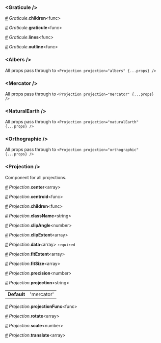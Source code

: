 ### &lt;Graticule /&gt;


<a name="Graticule__children" href="#Graticule__children">#</a> *Graticule*.**children**&lt;func&gt;  

<a name="Graticule__graticule" href="#Graticule__graticule">#</a> *Graticule*.**graticule**&lt;func&gt;  

<a name="Graticule__lines" href="#Graticule__lines">#</a> *Graticule*.**lines**&lt;func&gt;  

<a name="Graticule__outline" href="#Graticule__outline">#</a> *Graticule*.**outline**&lt;func&gt;  

### &lt;Albers /&gt;
All props pass through to `<Projection projection="albers" {...props} />`


### &lt;Mercator /&gt;
All props pass through to `<Projection projection="mercator" {...props} />`


### &lt;NaturalEarth /&gt;
All props pass through to `<Projection projection="naturalEarth" {...props} />`


### &lt;Orthographic /&gt;
All props pass through to `<Projection projection="orthographic" {...props} />`


### &lt;Projection /&gt;
Component for all projections.

<a name="Projection__center" href="#Projection__center">#</a> *Projection*.**center**&lt;array&gt;  

<a name="Projection__centroid" href="#Projection__centroid">#</a> *Projection*.**centroid**&lt;func&gt;  

<a name="Projection__children" href="#Projection__children">#</a> *Projection*.**children**&lt;func&gt;  

<a name="Projection__className" href="#Projection__className">#</a> *Projection*.**className**&lt;string&gt;  

<a name="Projection__clipAngle" href="#Projection__clipAngle">#</a> *Projection*.**clipAngle**&lt;number&gt;  

<a name="Projection__clipExtent" href="#Projection__clipExtent">#</a> *Projection*.**clipExtent**&lt;array&gt;  

<a name="Projection__data" href="#Projection__data">#</a> *Projection*.**data**&lt;array&gt; `required` 

<a name="Projection__fitExtent" href="#Projection__fitExtent">#</a> *Projection*.**fitExtent**&lt;array&gt;  

<a name="Projection__fitSize" href="#Projection__fitSize">#</a> *Projection*.**fitSize**&lt;array&gt;  

<a name="Projection__precision" href="#Projection__precision">#</a> *Projection*.**precision**&lt;number&gt;  

<a name="Projection__projection" href="#Projection__projection">#</a> *Projection*.**projection**&lt;string&gt;  <table><tr><td><strong>Default</strong></td><td>'mercator'</td></td></table>

<a name="Projection__projectionFunc" href="#Projection__projectionFunc">#</a> *Projection*.**projectionFunc**&lt;func&gt;  

<a name="Projection__rotate" href="#Projection__rotate">#</a> *Projection*.**rotate**&lt;array&gt;  

<a name="Projection__scale" href="#Projection__scale">#</a> *Projection*.**scale**&lt;number&gt;  

<a name="Projection__translate" href="#Projection__translate">#</a> *Projection*.**translate**&lt;array&gt;  
